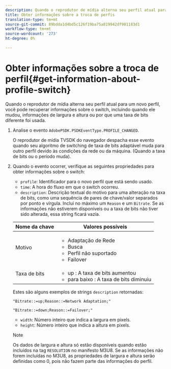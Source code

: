 ```yaml
---
description: Quando o reprodutor de mídia alterna seu perfil atual para um novo perfil, você pode recuperar informações sobre o switch, incluindo quando ele mudou, informações de largura e altura ou por que uma taxa de bits diferente foi usada.
title: Obter informações sobre a troca de perfis
translation-type: tm+mt
source-git-commit: 89bdda1d4bd5c126f19ba75a819942df901183d1
workflow-type: tm+mt
source-wordcount: '273'
ht-degree: 0%

---
```



# Obter informações sobre a troca de perfil{#get-information-about-profile-switch}

Quando o reprodutor de mídia alterna seu perfil atual para um novo perfil, você pode recuperar informações sobre o switch, incluindo quando ele mudou, informações de largura e altura ou por que uma taxa de bits diferente foi usada.

1. Analise o evento `AdobePSDK.PSDKEventType.PROFILE_CHANGED`.

   O reprodutor de mídia TVSDK do navegador despacha esse evento quando seu algoritmo de switching de taxa de bits adaptável muda para outro perfil devido às condições da rede ou da máquina. (Quando a taxa de bits ou o período muda).
1. Quando o evento ocorrer, verifique as seguintes propriedades para obter informações sobre o switch:

   * `profile`: Identificador para o novo perfil que está sendo usado.
   * `time`: A hora do fluxo em que o switch ocorreu.
   * `description`: Descrição textual do motivo para uma alteração na taxa de bits, como uma sequência de pares de chave/valor separados por ponto e vírgula. Inclui no máximo um `Reason` e um `Bitrate`. Se as informações não estiverem disponíveis ou a taxa de bits não tiver sido alterada, essa string ficará vazia.

   <table id="table_E400FD9C57FF40CBAC14AF6847CD8301"> 
    <thead> 
      <tr> 
      <th colname="col1" class="entry"> Nome da chave </th> 
      <th colname="col2" class="entry"> Valores possíveis </th> 
      </tr> 
    </thead>
    <tbody> 
      <tr> 
      <td colname="col1"> <span class="codeph"> Motivo  </span> </td> 
      <td colname="col2"> 
        <ul id="ul_37DDE3F297634ED6B47DF5D73F969369"> 
        <li id="li_E374B029E1AF40689D70A9D30E057C5B">Adaptação de Rede </li> 
        <li id="li_753862EEF1C9474EA8E20C89F5EF5D8D">Busca </li> 
        <li id="li_EC14923F92CF4D11A47928A8D2DE6D8B">Perfil não suportado </li> 
        <li id="li_695AB4A89C9D4833AF6D8B6424FC912B">Failover </li> 
        </ul> </td> 
      </tr> 
      <tr> 
      <td colname="col1"> <span class="codeph"> Taxa de bits  </span> </td> 
      <td colname="col2"> 
        <ul id="ul_1B49BD90A91147359712E1AFD8877E23"> 
        <li id="li_1C8E593C65D34742B14A8D0EAD43E0A9"> <span class="codeph"> up  </span>: A taxa de bits aumentou </li> 
        <li id="li_B1A00E3985A849B6855E15CF70D79BB8"> <span class="codeph"> para baixo  </span>: A taxa de bits diminuiu </li> 
        </ul> </td> 
      </tr> 
    </tbody> 
    </table>

   Estes são alguns exemplos de strings `description` retornadas:

   ```
   "Bitrate::=up;Reason::=Network Adaptation;" 
   
   "Bitrate::=down;Reason::=Failover;"
   ```

   * `width`: Número inteiro que indica a largura em pixels.
   * `height`: Número inteiro que indica a altura em pixels.

   >[!NOTE]
   >
   >Os dados de largura e altura só estão disponíveis quando estão incluídos na tag `RESOLUTION` no manifesto M3U8. Se as informações não forem incluídas no M3U8, as propriedades de largura e altura serão definidas como 0, pois não fazem parte das informações do perfil.
